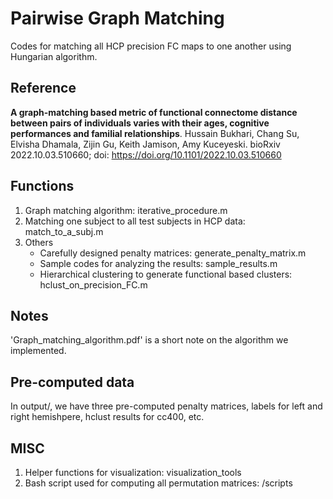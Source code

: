 # Pairwise Graph Matching
Codes for matching all HCP precision FC maps to one another using Hungarian algorithm.

## Reference
**A graph-matching based metric of functional connectome distance between pairs of individuals varies with their ages, cognitive performances and familial relationships**.
Hussain Bukhari, Chang Su, Elvisha Dhamala, Zijin Gu, Keith Jamison, Amy Kuceyeski.
bioRxiv 2022.10.03.510660; doi: https://doi.org/10.1101/2022.10.03.510660

## Functions
1. Graph matching algorithm: iterative_procedure.m
2. Matching one subject to all test subjects in HCP data: match_to_a_subj.m
3. Others
    * Carefully designed penalty matrices: generate_penalty_matrix.m
    * Sample codes for analyzing the results: sample_results.m
    * Hierarchical clustering to generate functional based clusters: hclust_on_precision_FC.m

## Notes
'Graph_matching_algorithm.pdf' is a short note on the algorithm we implemented.

## Pre-computed data
In output/, we have three pre-computed penalty matrices, labels for left and right hemishpere, hclust results for cc400, etc.

## MISC
1. Helper functions for visualization: visualization_tools
3. Bash script used for computing all permutation matrices: /scripts
